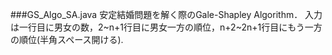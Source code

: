 ###GS_Algo_SA.java
安定結婚問題を解く際のGale-Shapley Algorithm．
入力は一行目に男女の数，2~n+1行目に男女一方の順位，n+2~2n+1行目にもう一方の順位(半角スペース開ける).
